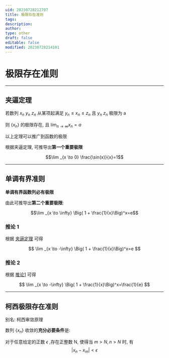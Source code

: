 ```yaml
---
uid: 20230728212707
title: 极限存在准则
tags: 
description: 
author: 
type: other
draft: false
editable: false
modified: 20230728214101
---
```


# 极限存在准则

---

## 夹逼定理

若数列 ${x_n}$ ${y_n}$ ${z_n}$ 从某项起满足 $y_n \leq x_n \leq z_n$ 且 ${y_n}$ ${z_n}$ 极限为 a

则 $\{x_n\}$ 的极限存在, 且 $\displaystyle\lim _{n \to \infty} x_n=a$

以上定理可以推广到函数的极限

根据夹逼定理, 可推导出**第一个重要极限**

$$\lim _{x \to 0}   \frac{\sin(x)}{x}=1$$

 ---

## 单调有界准则

**单调有界函数列必有极限**

由此可推导出**第二个重要极限**:

$$\lim _{x \to \infty} \Big( 1 + \frac{1}{x}\Big)^x=e$$

### 推论 1

根据 [夹逼定理](#夹逼定理) 可得

$$
\lim _{x \to -\infty} \Big( 1 + \frac{1}{x}\Big)^x=e
$$

### 推论 2

根据 [推论1](#推论1) 可得

$$
\lim _{x \to -\infty} \Big( 1 + \frac{1}{x}\Big)^x=\frac{1}{e}
$$

---

## 柯西极限存在准则

别名: 柯西审敛原理

数列 $\{x_n\}$ 收敛的**充分必要条件**是:

对于任意给定的正数 $\epsilon$ ,存在正整数 N, 使得当 $m>N, n>N$ 时, 有 $$|x_n-x_m|<\epsilon$$

